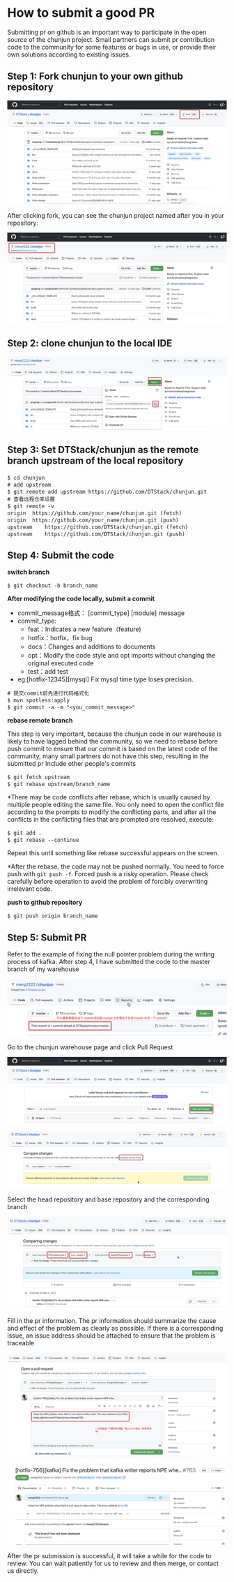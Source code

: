# How to submit a good PR
Submitting pr on github is an important way to participate in the open source of the chunjun project. Small partners can submit pr contribution code to the community for some features or bugs in use, or provide their own solutions according to existing issues.

## Step 1: Fork chunjun to your own github repository
![image](../../static/img/pr/pr1.png)

After clicking fork, you can see the chunjun project named after you in your repository:

![image](../../static/img/pr/pr2.png)

## Step 2: clone chunjun to the local IDE
![image](../../static/img/pr/pr3.png)

## Step 3: Set DTStack/chunjun as the remote branch upstream of the local repository
```shell
$ cd chunjun
# add upstream
$ git remote add upstream https://github.com/DTStack/chunjun.git
# 查看远程仓库设置
$ git remote -v
origin  https://github.com/your_name/chunjun.git (fetch)
origin  https://github.com/your_name/chunjun.git (push)
upstream    https://github.com/DTStack/chunjun.git (fetch)
upstream    https://github.com/DTStack/chunjun.git (push)
```
## Step 4: Submit the code
**switch branch**
```shell
$ git checkout -b branch_name
```
**After modifying the code locally, submit a commit**
- commit_message格式：
[commit_type] [module] message
- commit_type:
    - feat：Indicates a new feature（feature)
    - hotfix：hotfix，fix bug
    - docs：Changes and additions to documents
    - opt：Modify the code style and opt imports without changing the original executed code
    - test：add test
- eg:[hotfix-12345][mysql] Fix mysql time type loses precision.

```shell
# 提交commit前先进行代码格式化
$ mvn spotless:apply
$ git commit -a -m "<you_commit_message>"
```
**rebase remote branch**

This step is very important, because the chunjun code in our warehouse is likely to have lagged behind the community, so we need to rebase before push commit to ensure that our commit is based on the latest code of the community, many small partners do not have this step, resulting in the submitted pr Include other people's commits
```shell
$ git fetch upstream
$ git rebase upstream/branch_name
```

*There may be code conflicts after rebase, which is usually caused by multiple people editing the same file. You only need to open the conflict file according to the prompts to modify the conflicting parts, and after all the conflicts in the conflicting files that are prompted are resolved, execute:
```shell
$ git add .
$ git rebase --continue
```
Repeat this until something like rebase successful appears on the screen.

*After the rebase, the code may not be pushed normally. You need to force push with ```git push -f```. Forced push is a risky operation. Please check carefully before operation to avoid the problem of forcibly overwriting irrelevant code.

**push to github repository**
```shell
$ git push origin branch_name
```
## Step 5: Submit PR
Refer to the example of fixing the null pointer problem during the writing process of kafka. After step 4, I have submitted the code to the master branch of my warehouse

![image](../../static/img/pr/pr4.png)

Go to the chunjun warehouse page and click Pull Request

![image](../../static/img/pr/pr5.png)

![image](../../static/img/pr/pr6.png)

Select the head repository and base repository and the corresponding branch

![image](../../static/img/pr/pr7.png)

Fill in the pr information. The pr information should summarize the cause and effect of the problem as clearly as possible. If there is a corresponding issue, an issue address should be attached to ensure that the problem is traceable

![image](../../static/img/pr/pr8.png)

![image](../../static/img/pr/pr9.png)

After the pr submission is successful, it will take a while for the code to review. You can wait patiently for us to review and then merge, or contact us directly.